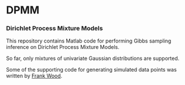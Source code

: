 DPMM
====

### Dirichlet Process Mixture Models

This repository contains Matlab code for performing Gibbs sampling inference on Dirichlet Process Mixture Models.


So far, only mixtures of univariate Gaussian distributions are supported.

Some of the supporting code for generating simulated data points was written by [Frank Wood](http://www.robots.ox.ac.uk/~fwood/code/index.html).

